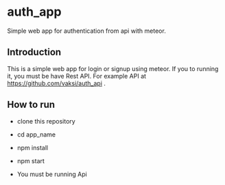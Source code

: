 # auth_app
Simple web app for authentication from api with meteor. 

## Introduction
This is a simple web app for login or signup using meteor. If you to running it, you must be have Rest API. For example API at https://github.com/vaksi/auth_api .

## How to run
* clone this repository
* cd app_name
* npm install
* npm start

* You must be running Api

